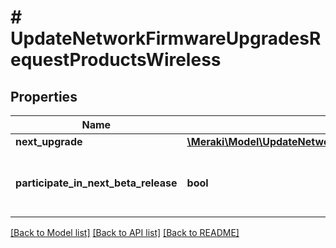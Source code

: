# # UpdateNetworkFirmwareUpgradesRequestProductsWireless

## Properties

Name | Type | Description | Notes
------------ | ------------- | ------------- | -------------
**next_upgrade** | [**\Meraki\Model\UpdateNetworkFirmwareUpgradesRequestProductsWirelessNextUpgrade**](UpdateNetworkFirmwareUpgradesRequestProductsWirelessNextUpgrade.md) |  | [optional]
**participate_in_next_beta_release** | **bool** | Whether or not the network wants beta firmware | [optional]

[[Back to Model list]](../../README.md#models) [[Back to API list]](../../README.md#endpoints) [[Back to README]](../../README.md)
